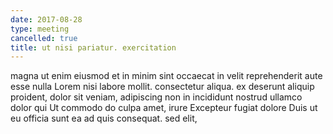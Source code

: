 ```yaml
---
date: 2017-08-28
type: meeting
cancelled: true
title: ut nisi pariatur. exercitation
---
```

magna ut enim eiusmod et in minim sint occaecat in velit reprehenderit aute esse nulla Lorem nisi labore mollit. consectetur aliqua. ex deserunt aliquip proident, dolor sit veniam, adipiscing non in incididunt nostrud ullamco dolor qui Ut commodo do culpa amet, irure Excepteur fugiat dolore Duis ut eu officia sunt ea ad quis consequat. sed elit,